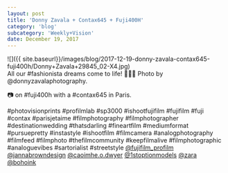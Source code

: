 ```yaml
---
layout: post
title: 'Donny Zavala + Contax645 + Fuji400H'
category: 'blog'
subcategory: 'Weekly+Vision'
date: December 19, 2017
---
```


![]({{ site.baseurl}}/images/blog/2017-12-19-donny-zavala-contax645-fuji400h/Donny+Zavala+29845_02-X4.jpg)  
All our #fashionista dreams come to life! 🙌💃🏼 Photo by @donnyzavalaphotography.

📷 on #fuji400h with a #contax645 in Paris.

#photovisionprints #profilmlab #sp3000 #ishootfujifilm #fujifilm #fuji #contax #parisjetaime #filmphotography #filmphotographer #destinationwedding  #thatsdarling #fineartfilm #mediumformat #pursuepretty #instastyle #ishootfilm #filmcamera #analogphotography #filmfeed #filmphoto #thefilmcommunity #keepfilmalive #filmphotographic #analoguevibes #sartorialist #streetstyle [@fujifilm_profilm](http://www.fujifilmusa.com/products/film_photography/index.html) [@jannabrowndesign](http://www.jannabrowndesign.com/) [@caoimhe.o.dwyer](http://www.instagram.com/caoimhe.o.dwyer/) [@1stoptionmodels](http://www.1stoption.ie/) [@zara](http://www.zara.com/) [@bohoink](http://www.bohemianink.com/)

